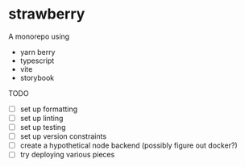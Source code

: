 # strawberry

A monorepo using
- yarn berry
- typescript
- vite
- storybook

TODO
- [ ] set up formatting
- [ ] set up linting
- [ ] set up testing
- [ ] set up version constraints
- [ ] create a hypothetical node backend (possibly figure out docker?)
- [ ] try deploying various pieces

